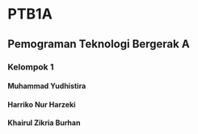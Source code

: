 # PTB1A

<h2>Pemograman Teknologi Bergerak A </h2>
<h3>Kelompok 1 </h3>

<h4>Muhammad Yudhistira </h4>
<h4>Harriko Nur Harzeki </h4>
<h4>Khairul Zikria Burhan </h4>
